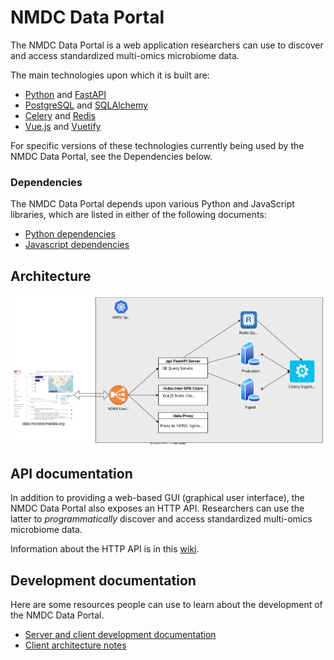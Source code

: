 # NMDC Data Portal

The NMDC Data Portal is a web application researchers can use to discover and access standardized multi-omics microbiome data.

The main technologies upon which it is built are:

* [Python](https://www.python.org/) and [FastAPI](https://fastapi.tiangolo.com/)
* [PostgreSQL](https://www.postgresql.org/) and [SQLAlchemy](https://www.sqlalchemy.org/)
* [Celery](https://docs.celeryq.dev/) and [Redis](https://redis.io/)
* [Vue.js](https://v2.vuejs.org/) and [Vuetify](https://v2.vuetifyjs.com/)

For specific versions  of these technologies currently being used by the NMDC Data Portal, see the Dependencies below.

### Dependencies

The NMDC Data Portal depends upon various Python and JavaScript libraries, which are listed in either of the following documents:

* [Python dependencies](https://github.com/microbiomedata/nmdc-server/blob/main/pyproject.toml)
* [Javascript dependencies](https://github.com/microbiomedata/nmdc-server/blob/main/web/package.json)

## Architecture

![nmdc-diagram](../_static/images/reference/data_portal/nmdc-diagram.svg)

## API documentation

In addition to providing a web-based GUI (graphical user interface), the NMDC Data Portal also exposes an HTTP API. Researchers can use the latter to _programmatically_ discover and access standardized multi-omics microbiome data.

Information about the HTTP API is in this [wiki](https://github.com/microbiomedata/nmdc-server/wiki/Search-API-Docs).

## Development documentation

Here are some resources people can use to learn about the development of the NMDC Data Portal.

* [Server and client development documentation](https://github.com/microbiomedata/nmdc-server/blob/main/docs/development.md)
* [Client architecture notes](https://github.com/microbiomedata/nmdc-server/blob/main/web/README.md)